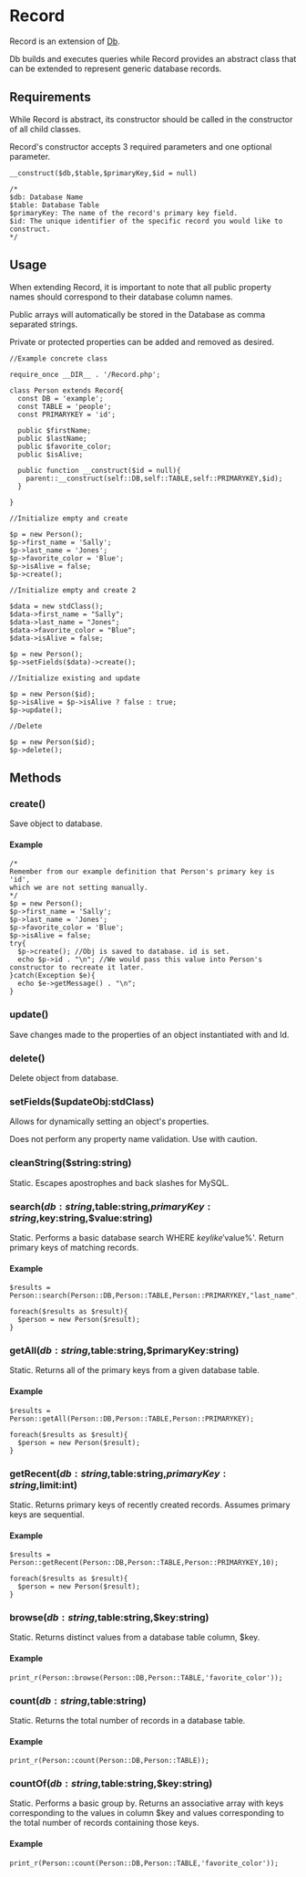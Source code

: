 # Record

Record is an extension of <a href="https://github.com/outlawdesigns-io/Db">Db</a>.

Db builds and executes queries while Record provides an abstract class that can be extended to represent generic database records.

## Requirements

While Record is abstract, its constructor should be called in the constructor of all child classes.

Record's constructor accepts 3 required parameters and one optional parameter.

```
__construct($db,$table,$primaryKey,$id = null)

/*
$db: Database Name
$table: Database Table
$primaryKey: The name of the record's primary key field.
$id: The unique identifier of the specific record you would like to construct.
*/
```


## Usage

When extending Record, it is important to note that all public property names should correspond to their database column names.

Public arrays will automatically be stored in the Database as comma separated strings.

Private or protected properties can be added and removed as desired.

```
//Example concrete class

require_once __DIR__ . '/Record.php';

class Person extends Record{
  const DB = 'example';
  const TABLE = 'people';
  const PRIMARYKEY = 'id';

  public $firstName;
  public $lastName;
  public $favorite_color;
  public $isAlive;

  public function __construct($id = null){
    parent::__construct(self::DB,self::TABLE,self::PRIMARYKEY,$id);
  }

}

//Initialize empty and create

$p = new Person();
$p->first_name = 'Sally';
$p->last_name = 'Jones';
$p->favorite_color = 'Blue';
$p->isAlive = false;
$p->create();

//Initialize empty and create 2

$data = new stdClass();
$data->first_name = "Sally";
$data->last_name = "Jones";
$data->favorite_color = "Blue";
$data->isAlive = false;

$p = new Person();
$p->setFields($data)->create();

//Initialize existing and update

$p = new Person($id);
$p->isAlive = $p->isAlive ? false : true;
$p->update();

//Delete

$p = new Person($id);
$p->delete();

```

## Methods

### create()

Save object to database.

#### Example
```
/*
Remember from our example definition that Person's primary key is 'id',
which we are not setting manually.
*/
$p = new Person();
$p->first_name = 'Sally';
$p->last_name = 'Jones';
$p->favorite_color = 'Blue';
$p->isAlive = false;
try{
  $p->create(); //Obj is saved to database. id is set.
  echo $p->id . "\n"; //We would pass this value into Person's constructor to recreate it later.
}catch(Exception $e){
  echo $e->getMessage() . "\n";
}
```

### update()

Save changes made to the properties of an object instantiated with and Id.

### delete()

Delete object from database.

### setFields($updateObj:stdClass)

Allows for dynamically setting an object's properties.

Does not perform any property name validation. Use with caution.

### cleanString($string:string)

Static. Escapes apostrophes and back slashes for MySQL.

### search($db:string,$table:string,$primaryKey:string,$key:string,$value:string)

Static. Performs a basic database search WHERE $key like '%$value%'. Return primary keys of matching records.

#### Example
```
$results = Person::search(Person::DB,Person::TABLE,Person::PRIMARYKEY,"last_name","Johns");

foreach($results as $result){
  $person = new Person($result);
}
```

### getAll($db:string,$table:string,$primaryKey:string)

Static. Returns all of the primary keys from a given database table.

#### Example
```
$results = Person::getAll(Person::DB,Person::TABLE,Person::PRIMARYKEY);

foreach($results as $result){
  $person = new Person($result);
}
```

### getRecent($db:string,$table:string,$primaryKey:string,$limit:int)

Static. Returns primary keys of recently created records. Assumes primary keys are sequential.

#### Example
```
$results = Person::getRecent(Person::DB,Person::TABLE,Person::PRIMARYKEY,10);

foreach($results as $result){
  $person = new Person($result);
}
```

### browse($db:string,$table:string,$key:string)

Static. Returns distinct values from a database table column, $key.

#### Example
```
print_r(Person::browse(Person::DB,Person::TABLE,'favorite_color'));
```

### count($db:string,$table:string)

Static. Returns the total number of records in a database table.

#### Example
```
print_r(Person::count(Person::DB,Person::TABLE));
```

### countOf($db:string,$table:string,$key:string)

Static. Performs a basic group by. Returns an associative array with keys corresponding to the values in column $key and values corresponding to the total number of records containing those keys.

#### Example
```
print_r(Person::count(Person::DB,Person::TABLE,'favorite_color'));
```

